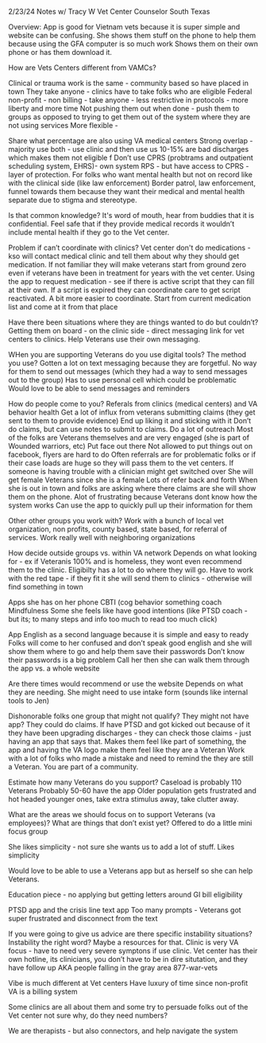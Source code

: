 2/23/24
Notes w/ Tracy W
Vet Center Counselor
South Texas 

Overview:
App is good for Vietnam vets because it is super simple and website can be confusing. She shows them stuff on the phone to help them because using the GFA computer is so much work
Shows them on their own phone or has them download it.

How are Vets Centers different from VAMCs?

Clinical or trauma work is the same - community based so have placed in town
They take anyone - clinics have to take folks who are eligible
Federal non-profit - non billing - take anyone - less restrictive in protocols - more liberty and more time
Not pushing them out when done - push them to groups as opposed to trying to get them out of the system where they are not using services
More flexible - 

Share what percentage are also using VA medical centers
Strong overlap - majority use both - use clinic and then use us
10-15% are bad discharges which makes them not eligible f
Don’t use CPRS (probtrams and outpatient scheduling system, EHRS)- own system RPS - but have access to CPRS - layer of protection.
For folks who want mental health but not on record like with the clinical side (like law enforcement)
Border patrol, law enforcement, funnel towards them because they want their medical and mental health separate due to stigma and stereotype.  

Is that common knowledge?
It's word of mouth, hear from buddies that it is confidential. Feel safe that if they provide medical records it wouldn’t include mental health if they go to the Vet center.

Problem if can’t coordinate with clinics?
Vet center don't do medications - kso will contact medical clinic and tell them about why they should get medication. If not familiar they will make veterans start from ground zero even if veterans have been in treatment for years with the vet center.
Using the app to request medication - see if there is active script that they can fill at their own. If a script is expired they can coordinate care to get script reactivated. A bit more easier to coordinate. 
Start from current medication list and come at it from that place

Have there been situations where they are things wanted to do but couldn’t?
Getting them on board - on the clinic side - direct messaging link for vet centers to clinics. Help Veterans use their own messaging.

WHen you are supporting Veterans do you use digital tools? The method you use?
Gotten a lot on text messaging because they are forgetful.
No way for them to send out messages (which they had a way to send messages out to the group) 
Has to use personal cell which could be problematic
Would love to be able to send messages and reminders

How do people come to you?
Referals from clinics (medical centers) and VA behavior health
Get a lot of influx from veterans submitting claims (they get sent to them to provide evidence)
End up liking it and sticking with it
Don’t do claims, but can use notes to submit to claims.
Do a lot of outreach
Most of the folks are Veterans themselves and are very engaged (she is part of Wounded warriors, etc)
Put face out there
Not allowed to put things out on facebook, flyers are hard to do
Often referrals are for problematic folks or if their case loads are huge so they will pass them to the vet centers.
If someone is having trouble with a clinician might get switched over 
She will get female Veterans since she is a female
Lots of refer back and forth
When she is out in town and folks are asking where there claims are she will show them on the phone. 
Alot of frustrating because Veterans dont know how the system works
Can use the app to quickly pull up their information for them

Other other groups you work with?
Work with a bunch of local vet organization, non profits, county based, state based, for referral of services.
Work really well with neighboring organizations

How decide outside groups vs. within VA network
Depends on what looking for - ex if Veteranis 100% and is homeless, they wont even recommend them to the clinic. Eligibilty has a lot to do where they will go. 
Have to work with the red tape - if they fit it she will send them to clinics - otherwise will find something in town

Apps she has on her phone
CBTI (cog behavior something coach 
Mindfulness
Some she feels like have good intentions (like PTSD coach - but its; to many steps and info too much to read too much click)

App
English as a second language because it is simple and easy to ready
Folks will come to her confused and don’t speak good english and she will show them where to go and help them save their passwords
Don’t know their passwords is a big problem
Call her then she can walk them through the app vs. a whole website

Are there times would recommend or use the website
Depends on what they are needing. 
She might need to use intake form (sounds like internal tools to Jen)

Dishonorable folks  one group that might not qualify? They might not have app?
They could do claims. 
If have PTSD and got kicked out because of it they have been upgrading discharges - they can check those claims - just having an app that says that. Makes them feel like part of something, the app and having the VA logo make them feel like they are a Veteran
Work with a lot of folks who made a mistake and need to remind the they are still a Veteran. You are part of a community. 

Estimate how many Veterans do you support?
Caseload is probably 110 Veterans
Probably 50-60 have the app
Older population gets frustrated and hot headed younger ones, take extra stimulus away, take clutter away.

What are the areas we should focus on to support Veterans (va employees)? What are things that don’t exist yet?
Offered to do a little mini focus group

She likes simplicity - not sure she wants us to add a lot of stuff. Likes simplicity

Would love to be able to use a Veterans app but as herself so she can help Veterans. 

Education piece - no applying but getting letters around GI bill eligibility

PTSD app and the crisis line text app
Too many prompts - Veterans got super frustrated and disconnect from the text

If you were going to give us advice are there specific instability situations? Instability the right word?
Maybe a resources for that. Clinic is very VA focus - have to need very severe symptons if use clinic. Vet center has their own hotline, its clinicians, you don’t have to be in dire situtation, and they have follow up
AKA people falling in the gray area
877-war-vets

Vibe is much different at Vet centers
Have luxury of time since non-profit
VA is a billing system 

Some clinics are all about them and some try to persuade folks out of the Vet center not sure why, do they need numbers?

We are therapists - but also connectors, and help navigate the system

